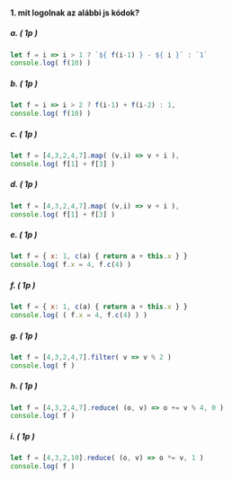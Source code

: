 #### 1. mit logolnak az alábbi js kódok?

##### a. ( 1p )

```javascript
let f = i => i > 1 ? `${ f(i-1) } - ${ i }` : `1`
console.log( f(10) )
```

##### b. ( 1p )

```javascript
let f = i => i > 2 ? f(i-1) + f(i-2) : 1,
console.log( f(10) )
```

##### c. ( 1p )

```javascript
let f = [4,3,2,4,7].map( (v,i) => v + i ),
console.log( f[1] + f[3] )
```

##### d. ( 1p )

```javascript
let f = [4,3,2,4,7].map( (v,i) => v + i ),
console.log( f[1] + f[3] )
```

##### e. ( 1p )

```javascript
let f = { x: 1, c(a) { return a + this.x } }
console.log( f.x = 4, f.c(4) )
```

##### f. ( 1p )

```javascript
let f = { x: 1, c(a) { return a + this.x } }
console.log( ( f.x = 4, f.c(4) ) )
```

##### g. ( 1p )

```javascript
let f = [4,3,2,4,7].filter( v => v % 2 )
console.log( f )
```

##### h. ( 1p )

```javascript
let f = [4,3,2,4,7].reduce( (o, v) => o += v % 4, 0 )
console.log( f )
```

##### i. ( 1p )

```javascript
let f = [4,3,2,10].reduce( (o, v) => o *= v, 1 )
console.log( f )
```
